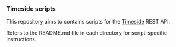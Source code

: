 ### Timeside scripts

This repository aims to contains scripts for the [Timeside](https://github.com/parisson/timeside) REST API.

Refers to the README.md file in each directory for script-specific instructions.
